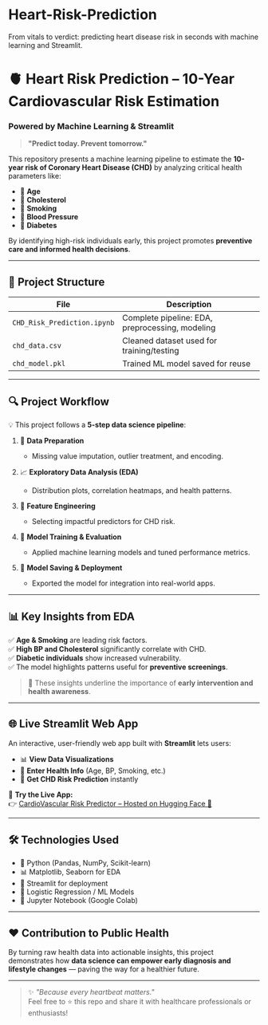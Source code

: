 # Heart-Risk-Prediction
From vitals to verdict: predicting heart disease risk in seconds with machine learning and Streamlit.


# 🫀 Heart Risk Prediction – 10-Year Cardiovascular Risk Estimation  
### Powered by Machine Learning & Streamlit

> **"Predict today. Prevent tomorrow."**

This repository presents a machine learning pipeline to estimate the **10-year risk of Coronary Heart Disease (CHD)** by analyzing critical health parameters like:

- 🧓 **Age**
- 💉 **Cholesterol**
- 🚬 **Smoking**
- 🔴 **Blood Pressure**
- 🍬 **Diabetes**

By identifying high-risk individuals early, this project promotes **preventive care and informed health decisions**.

---

## 📁 Project Structure

| File | Description |
|------|-------------|
| `CHD_Risk_Prediction.ipynb` | Complete pipeline: EDA, preprocessing, modeling |
| `chd_data.csv` | Cleaned dataset used for training/testing |
| `chd_model.pkl` | Trained ML model saved for reuse |

---

## 🔍 Project Workflow

💡 This project follows a **5-step data science pipeline**:

1. 🧹 **Data Preparation**  
   - Missing value imputation, outlier treatment, and encoding.

2. 📈 **Exploratory Data Analysis (EDA)**  
   - Distribution plots, correlation heatmaps, and health patterns.

3. 🧠 **Feature Engineering**  
   - Selecting impactful predictors for CHD risk.

4. 🤖 **Model Training & Evaluation**  
   - Applied machine learning models and tuned performance metrics.

5. 💾 **Model Saving & Deployment**  
   - Exported the model for integration into real-world apps.

---

## 📊 Key Insights from EDA

✅ **Age & Smoking** are leading risk factors.  
✅ **High BP and Cholesterol** significantly correlate with CHD.  
✅ **Diabetic individuals** show increased vulnerability.  
✅ The model highlights patterns useful for **preventive screenings**.

> 📌 These insights underline the importance of **early intervention and health awareness**.

---

## 🌐 Live Streamlit Web App

An interactive, user-friendly web app built with **Streamlit** lets users:

- 📊 **View Data Visualizations**  
- 🧪 **Enter Health Info** (Age, BP, Smoking, etc.)  
- 🧮 **Get CHD Risk Prediction** instantly  

🔗 **Try the Live App:**  
👉 [CardioVascular Risk Predictor – Hosted on Hugging Face 🚀](https://huggingface.co/spaces/Harika22/Heart_Risk_Prediction)

---

## 🛠️ Technologies Used

- 🐍 Python (Pandas, NumPy, Scikit-learn)
- 📊 Matplotlib, Seaborn for EDA
- 🚀 Streamlit for deployment
- 🧠 Logistic Regression / ML Models
- 📝 Jupyter Notebook (Google Colab)

---

## ❤️ Contribution to Public Health

By turning raw health data into actionable insights, this project demonstrates how **data science can empower early diagnosis and lifestyle changes** — paving the way for a healthier future.

---

> ✨ _"Because every heartbeat matters."_  
> Feel free to ⭐ this repo and share it with healthcare professionals or enthusiasts!

